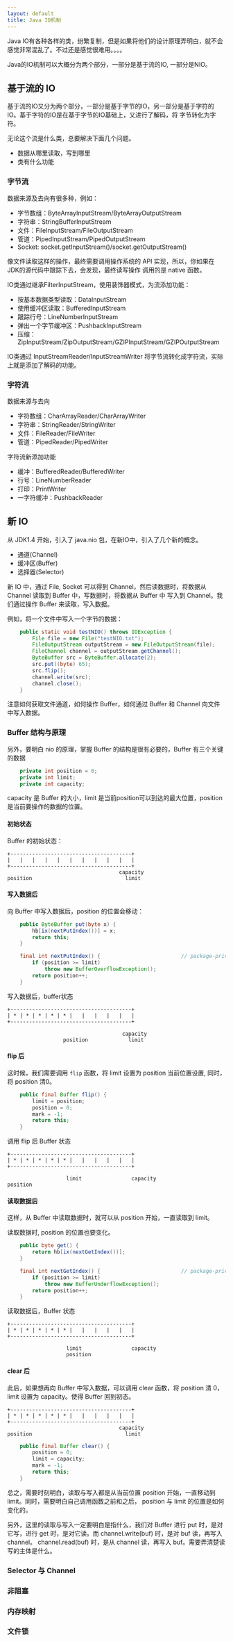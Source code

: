 ```yaml
---
layout: default
title: Java IO机制
---
```


Java IO有各种各样的类，纷繁复制，但是如果将他们的设计原理弄明白，就不会感觉非常混乱了。不过还是感觉很难用。。。。

Java的IO机制可以大概分为两个部分，一部分是基于流的IO, 一部分是NIO。

## 基于流的 IO

基于流的IO又分为两个部分，一部分是基于字节的IO，另一部分是基于字符的IO。基于字符的IO是在基于字节的IO基础上，又进行了解码，将
字节转化为字符。

无论这个流是什么类，总要解决下面几个问题。

* 数据从哪里读取，写到哪里
* 类有什么功能

### 字节流

数据来源及去向有很多种，例如：

* 字节数组：ByteArrayInputStream/ByteArrayOutputStream
* 字符串：StringBufferInputStream
* 文件：FileInputStream/FileOutputStream
* 管道：PipedInputStream/PipedOutputStream
* Socket: socket.getInputStream()/socket.getOutputStream()

像文件读取这样的操作，最终需要调用操作系统的 API 实现，所以，你如果在JDK的源代码中跟踪下去，会发现，最终读写操作
调用的是 native 函数。

IO类通过继承FilterInputStream，使用装饰器模式，为流添加功能：

* 按基本数据类型读取：DataInputStream
* 使用缓冲区读取：BufferedInputStream
* 跟踪行号：LineNumberInputStream
* 弹出一个字节缓冲区：PushbackInputStream
* 压缩：ZipInputStream/ZipOutputStream/GZIPInputStream/GZIPOutputStream

IO类通过 InputStreamReader/InputStreamWriter 将字节流转化成字符流，实际上就是添加了解码的功能。

### 字符流

数据来源与去向

* 字符数组：CharArrayReader/CharArrayWriter
* 字符串：StringReader/StringWriter
* 文件：FileReader/FileWriter
* 管道：PipedReader/PipedWriter

字符流新添加功能

* 缓冲：BufferedReader/BufferedWriter
* 行号：LineNumberReader
* 打印：PrintWriter
* 一字符缓冲：PushbackReader


## 新 IO

从 JDK1.4 开始，引入了 java.nio 包，在新IO中，引入了几个新的概念。

* 通道(Channel)
* 缓冲区(Buffer)
* 选择器(Selector)

新 IO 中，通过 File, Socket 可以得到 Channel，然后读数据时，将数据从 Channel 读取到 Buffer 中，写数据时，将数据从 Buffer 中
写入到 Channel。我们通过操作 Buffer 来读取，写入数据。


例如，将一个文件中写入一个字节的数据：

```java
	public static void testNIO() throws IOException {
		File file = new File("testNIO.txt");
		FileOutputStream outputStream = new FileOutputStream(file);
		FileChannel channel = outputStream.getChannel();
		ByteBuffer src = ByteBuffer.allocate(2);
		src.put((byte) 65);
		src.flip();
		channel.write(src);
		channel.close();
	}
```

注意如何获取文件通道，如何操作 Buffer，如何通过 Buffer 和 Channel 向文件中写入数据。

### Buffer 结构与原理 

另外，要明白 nio 的原理，掌握 Buffer 的结构是很有必要的，Buffer 有三个关键的数据

```java
    private int position = 0;
    private int limit;
    private int capacity;
```

capacity 是 Buffer 的大小，limit 是当前position可以到达的最大位置，position 是当前要操作的数据的位置。

#### 初始状态

Buffer 的初始状态：

```
+---------------------------------------+
|   |   |   |   |   |   |   |   |   |   |
+---------------------------------------+
                                    capacity
position                              limit   
```

#### 写入数据后

向 Buffer 中写入数据后，position 的位置会移动：

```java
    public ByteBuffer put(byte x) {
        hb[ix(nextPutIndex())] = x;
        return this;
    }
```

```java
    final int nextPutIndex() {                          // package-private
        if (position >= limit)
            throw new BufferOverflowException();
        return position++;
    }
````

写入数据后，buffer状态
```
+---------------------------------------+
| * | * | * | * | * |   |   |   |   |   |
+---------------------------------------+

                                     capacity
                  position             limit
```

#### flip 后

这时候，我们需要调用  `flip` 函数，将 limit 设置为 position 当前位置设置, 同时，将 position 清0。

```java
    public final Buffer flip() {
        limit = position;
        position = 0;
        mark = -1;
        return this;
    }
```

调用 flip 后 Buffer 状态

```
+---------------------------------------+
| * | * | * | * | * |   |   |   |   |   |
+---------------------------------------+

                   limit                capacity
position                   
```

#### 读取数据后

这样，从 Buffer 中读取数据时，就可以从 position 开始，一直读取到 limit。

读取数据时, position 的位置也要变化。

```java
    public byte get() {
        return hb[ix(nextGetIndex())];
    }
```

```java
    final int nextGetIndex() {                          // package-private
        if (position >= limit)
            throw new BufferUnderflowException();
        return position++;
    }
```


读取数据后，Buffer 状态

```
+---------------------------------------+
| * | * | * | * | * |   |   |   |   |   |
+---------------------------------------+

                   limit                capacity
                   position                   
```

#### clear 后

此后，如果想再向 Buffer 中写入数据，可以调用 clear 函数，将 position 清 0，limit 设置为 capacity。使得 Buffer 回到初态。

```
+---------------------------------------+
| * | * | * | * | * |   |   |   |   |   |
+---------------------------------------+
                                    capacity
position                              limit
```

```java
    public final Buffer clear() {
        position = 0;
        limit = capacity;
        mark = -1;
        return this;
    }
```

总之，需要时刻明白，读取与写入都是从当前位置 position 开始，一直移动到 limit。同时，需要明白自己调用函数之前和之后，
position 与 limit 的位置是如何变化的。

另外，这里的读取与写入一定要明白是指什么，我们对 Buffer 进行 put 时，是对它写，进行 get 时，是对它读。而 channel.write(buf) 时，是对 buf 读，再写入 channel。 channel.read(buf) 时，是从 channel 读，再写入 buf。需要弄清楚读写的主体是什么。

### Selector 与 Channel


### 非阻塞


### 内存映射 


### 文件锁


